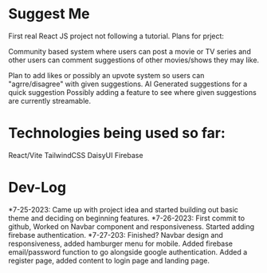 # Suggest Me

First real React JS project not following a tutorial.
Plans for prject:

Community based system where users can post a movie or TV series and other users can comment suggestions of other 
movies/shows they may like.

Plan to add likes or possibly an upvote system so users can "agrre/disagree" with given suggestions.
AI Generated suggestions for a quick suggestion
Possibly adding a feature to see where given suggestions are currently streamable.

# Technologies being used so far:
React/Vite
TailwindCSS
DaisyUI
Firebase

# Dev-Log

*7-25-2023: Came up with project idea and started building out basic theme and deciding on beginning features.
*7-26-2023: First commit to github, Worked on Navbar component and responsiveness. Started adding firebase authentication.
*7-27-203: Finished? Navbar design and responsiveness, added hamburger menu for mobile. Added firebase email/password function to go alongside google authentication.
Added a register page, added content to login page and landing page.

